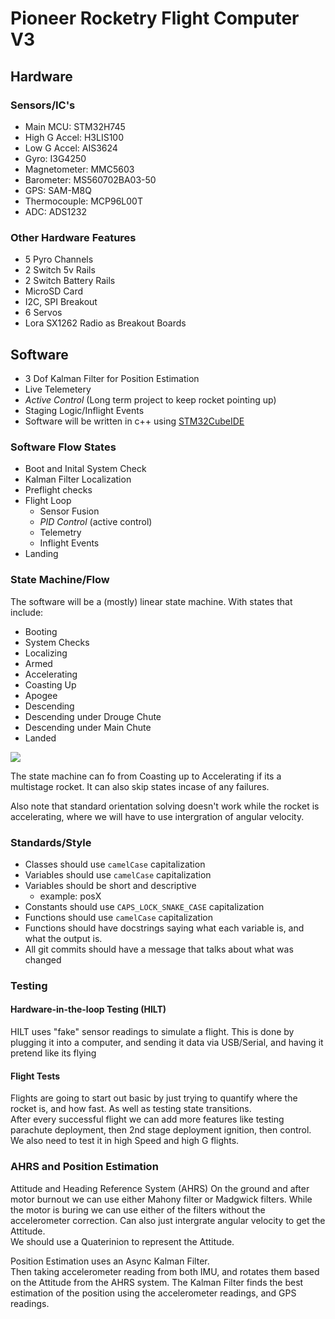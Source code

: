 # Pioneer Rocketry Flight Computer V3

## Hardware

### Sensors/IC's
- Main MCU: STM32H745
- High G Accel: H3LIS100
- Low G Accel: AIS3624
- Gyro: I3G4250
- Magnetometer: MMC5603
- Barometer: MS560702BA03-50
- GPS: SAM-M8Q
- Thermocouple: MCP96L00T
- ADC: ADS1232

### Other Hardware Features
- 5 Pyro Channels
- 2 Switch 5v Rails
- 2 Switch Battery Rails
- MicroSD Card
- I2C, SPI Breakout
- 6 Servos
- Lora SX1262 Radio as Breakout Boards

## Software
- 3 Dof Kalman Filter for Position Estimation
- Live Telemetery
- *Active Control* (Long term project to keep rocket pointing up)
- Staging Logic/Inflight Events
- Software will be written in c++ using [STM32CubeIDE](https://www.st.com/en/development-tools/stm32cubeide.html)

### Software Flow States
- Boot and Inital System Check
- Kalman Filter Localization
- Preflight checks
- Flight Loop
    - Sensor Fusion
    - *PID Control* (active control)
    - Telemetry
    - Inflight Events
- Landing

### State Machine/Flow
The software will be a (mostly) linear state machine.
With states that include:
- Booting
- System Checks
- Localizing
- Armed
- Accelerating
- Coasting Up
- Apogee
- Descending
- Descending under Drouge Chute
- Descending under Main Chute
- Landed

![](https://www.plantuml.com/plantuml/png/TP9FRzGm4CNlyodU6QcY9muve9O_vK0hLVmv8GvJUvf4wxLNpWIqe7vt73knN0ANjUVDUp-l9xwQbAFEHqUJOITuTNc9dwFLWRwz-8wBYzUuZtBBipS3KVAge0huJS1cUnE24lBIuVDvKZdc0bzFjEhPztOGSvW8wwPwSsacgXqaysqmxCPVe-y9JT7X8xiZUzoCJYLk7TOnU7hcp4TUnwDOGbdhWUDK1B2tYCBs30ruT6VQh4ZP6pVsWwB3jJ7Y9EOpyFw7UAKdggFey2cOW-X2xKLrERfbRhDRSUtWAhZSiYqxV1a4iPAvwRrCr2NnLwJCEF1KS7NRuIveY1XumiCSlLY4MVFT4rX67IHYKkuNHlAPDGSDu5FeHHhOxdyZuMUdumAGTHIq2soOiaaZrKshOZQ-ayc8j_a2jTXFuv6TMzWFR0xG0E6e0psB55mC_Inx_Ov7lrS_n31xIrXZtRhYdYEROLP9WPCBPx5KJHNNA9L4oAqk__uBK_fDuedACsaVrVQropCgnloCRjbRiUriyZTsMKweOlrV_qgydO_k3m00)

[comment]: <> (Drawing made in PlantULM https://www.plantuml.com/plantuml/uml/TP9FRzGm4CNlyodU6QcY9muve9O_vK0hLVmv8GvJUvf4wxLNpWIqe7vt73knN0ANjUVDUp-l9xwQbAFEHqUJOITuTNc9dwFLWRwz-8wBYzUuZtBBipS3KVAge0huJS1cUnE24lBIuVDvKZdc0bzFjEhPztOGSvW8wwPwSsacgXqaysqmxCPVe-y9JT7X8xiZUzoCJYLk7TOnU7hcp4TUnwDOGbdhWUDK1B2tYCBs30ruT6VQh4ZP6pVsWwB3jJ7Y9EOpyFw7UAKdggFey2cOW-X2xKLrERfbhhFRSEtWAhZSiYqxV1a4iPAvwRrCr2NnLwJCEF1KS7NRuIveY1XumiCSlLY4MVFT4rX67IHYKkuNHlAPDGSDu5FeHHhOxdyZuMUdumAGTHIq2soOiaaZrKshOZQ-ayc8j-K2jTXDuv6TMzWFR0xG0E6e0psB55mC_Inx_Ov7lrS_n31xIrXZtRhYdYEROLP9WPCBPx5KJHNNA9L4oAqk__uBK_fDuedACsaVLVdQspCgnloCRjbRiUriyZTsMKweRFrldwx4s_de_W00)


The state machine can fo from Coasting up to Accelerating if its a multistage rocket. It can also skip states incase of any failures.

Also note that standard orientation solving doesn't work while the rocket is accelerating, where we will have to use intergration of angular velocity.


### Standards/Style
- Classes should use `camelCase` capitalization
- Variables should use `camelCase` capitalization
- Variables should be short and descriptive
    - example: posX
- Constants should use `CAPS_LOCK_SNAKE_CASE` capitalization
- Functions should use `camelCase` capitalization
- Functions should have docstrings saying what each variable is, and what the output is.
- All git commits should have a message that talks about what was changed

### Testing

#### Hardware-in-the-loop Testing (HILT)
HILT uses "fake" sensor readings to simulate a flight.
This is done by plugging it into a computer, and sending it data via USB/Serial, and having it pretend like its flying

#### Flight Tests
Flights are going to start out basic by just trying to quantify where the rocket is, and how fast. As well as testing state transitions. \
After every successful flight we can add more features like testing parachute deployment, then 2nd stage deployment ignition, then control. \
We also need to test it in high Speed and high G flights.


### AHRS and Position Estimation
Attitude and Heading Reference System (AHRS) On the ground and after motor burnout we can use either Mahony filter or Madgwick filters. While the motor is buring we can use either of the filters without the accelerometer correction. Can also just intergrate angular velocity to get the Attitude.\
We should use a Quaterinion to represent the Attitude.

Position Estimation uses an Async Kalman Filter. \
Then taking accelerometer reading from both IMU, and rotates them based on the Attitude from the AHRS system.
The Kalman Filter finds the best estimation of the position using the accelerometer readings, and GPS readings.